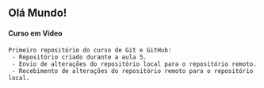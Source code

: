 ## Olá Mundo!
 
 #### Curso em Video
 
    Primeiro repositório do curso de Git e GitHub:  
     - Repositório criado durante a aula 5.
     - Envio de alterações do repositório local para o repositório remoto.
     - Recebimento de alterações do repositório remoto para o repositório local.
